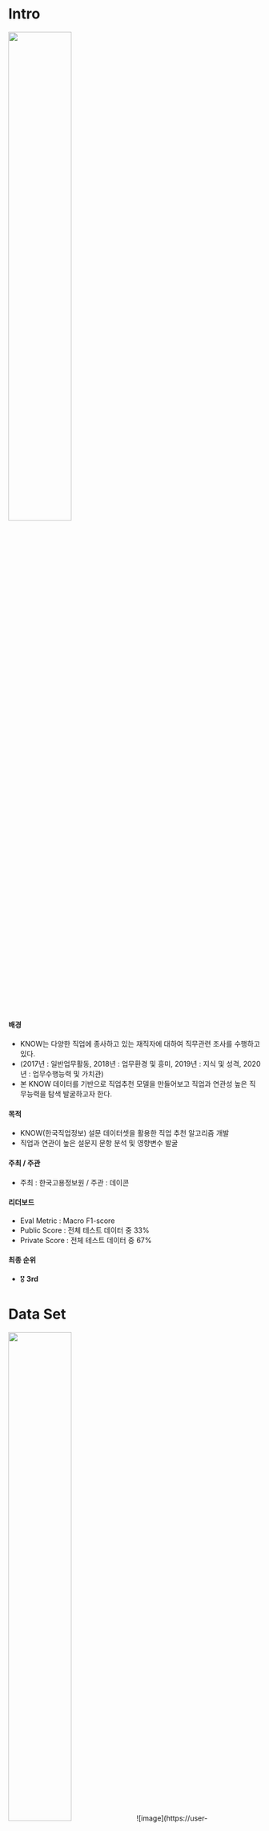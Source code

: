 # Intro
<img src = "https://user-images.githubusercontent.com/81530929/171980816-230f98ad-8572-4b0c-b9ca-6493c668652d.png" width="50%" height="50%">


#### 배경
- KNOW는 다양한 직업에 종사하고 있는 재직자에 대하여 직무관련 조사를 수행하고 있다. 
- (2017년 : 일반업무활동, 2018년 : 업무환경 및 흥미, 2019년 : 지식 및 성격, 2020년 : 업무수행능력 및 가치관)
- 본 KNOW 데이터를 기반으로 직업추천 모델을 만들어보고 직업과 연관성 높은 직무능력을 탐색 발굴하고자 한다.
#### 목적
- KNOW(한국직업정보) 설문 데이터셋을 활용한 직업 추천 알고리즘 개발
- 직업과 연관이 높은 설문지 문항 분석 및 영향변수 발굴
#### 주최 / 주관
- 주최 : 한국고용정보원  /  주관 : 데이콘


#### 리더보드
- Eval Metric : Macro F1-score
- Public Score : 전체 테스트 데이터 중 33%
- Private Score : 전체 테스트 데이터 중 67%

#### 최종 순위
- 🎖 **3rd**

# Data Set
<img src = "https://user-images.githubusercontent.com/81530929/171982431-ac1a61ea-3f2d-4528-88bb-88ef5395ac46.png" width="50%" height="50%">
![image](https://user-images.githubusercontent.com/81530929/171982431-ac1a61ea-3f2d-4528-88bb-88ef5395ac46.png){: width="100" height="100"}
- 2017년 : 응답자수 9486 row, 질문 개수 156 column 
- 2018년 : 응답자수 9072 row, 질문 개수 141 column
- 2019년 : 응답자수 8555 row, 질문 개수 153 column
- 2020년 : 응답자수 8122 row, 질문 개수 185 column


**Feature: Likert 5점 척도 기반의 설문 + 주관식 답변** 

**Target: class 개수 약 600개**


# Model
Tabluar Data -> 





